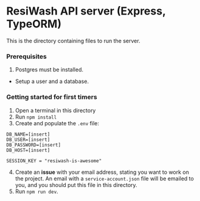 # ResiWash API server (Express, TypeORM)

This is the directory containing files to run the server.

### Prerequisites
1. Postgres must be installed.
- Setup a user and a database.

### Getting started for first timers
1. Open a terminal in this directory
2. Run `npm install`
3. Create and populate the `.env` file:
```
DB_NAME=[insert]
DB_USER=[insert]
DB_PASSWORD=[insert]
DB_HOST=[insert]

SESSION_KEY = "resiwash-is-awesome"
```
4. Create an <b>issue</b> with your email address, stating you want to work on the project. An email with a `service-account.json` file will be emailed to you, and you should put this file in this directory.
5. Run `npm run dev`.